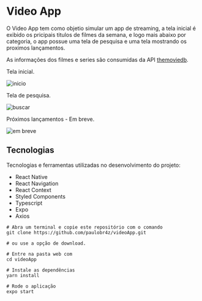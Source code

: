 <h1>Video App</h1>

O Video App tem como objetio simular um app de streaming, a tela inicial é exibido os pricipais titulos de filmes da semana, e logo mais abaixo por categoria, o app possue uma tela de pesquisa e uma tela mostrando os proximos lançamentos.

As informações dos filmes e series são consumidas da API [themoviedb](https://www.themoviedb.org/?language=pt-BR).

Tela inicial.

![inicio](https://user-images.githubusercontent.com/52705622/115808570-14eca200-a3c1-11eb-89bb-a948a2bdd52b.gif)

Tela de pesquisa.

![buscar](https://user-images.githubusercontent.com/52705622/115809152-f9ce6200-a3c1-11eb-98e8-ff4ce57d9184.gif)


Próximos lançamentos - Em breve.

![em breve](https://user-images.githubusercontent.com/52705622/115809245-1e2a3e80-a3c2-11eb-9756-77e9cafa4375.gif)



<h2>Tecnologias</h2>

Tecnologias e ferramentas utilizadas no desenvolvimento do projeto:

<ul>
  <li>React Native</li>
  <li>React Navigation</li>
  <li>React Context</li>
  <li>Styled Components</li>
  <li>Typescript</li>
  <li>Expo</li>
  <li>Axios</li>
</ul>


```
# Abra um terminal e copie este repositório com o comando
git clone https://github.com/paulobr4z/videoApp.git

# ou use a opção de download.

# Entre na pasta web com 
cd videoApp

# Instale as dependências
yarn install

# Rode o aplicação
expo start

```
